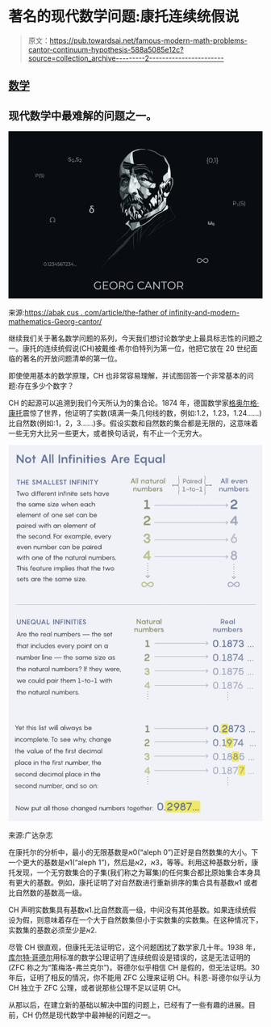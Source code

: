 # 著名的现代数学问题:康托连续统假说

> 原文：<https://pub.towardsai.net/famous-modern-math-problems-cantor-continuum-hypothesis-588a5085e12c?source=collection_archive---------2----------------------->

## [数学](https://towardsai.net/p/category/mathematics)

## 现代数学中最难解的问题之一。

![](img/254bfdd5ecd2bdf4cdc3d4485dd19d2c.png)

来源:[https://abak cus . com/article/the-father of infinity-and-modern-mathematics-Georg-cantor/](https://abakcus.com/article/the-father-of-infinity-and-modern-mathematics-georg-cantor/)

继续我们关于著名数学问题的系列，今天我们想讨论数学史上最具标志性的问题之一。康托的连续统假说(CH)被戴维·希尔伯特列为第一位，他把它放在 20 世纪面临的著名的开放问题清单的第一位。

即使使用基本的数学原理，CH 也非常容易理解，并试图回答一个非常基本的问题:存在多少个数字？

CH 的起源可以追溯到我们今天所认为的集合论。1874 年，德国数学家[格奥尔格·康托](https://en.wikipedia.org/wiki/Georg_Cantor)震惊了世界，他证明了实数(填满一条几何线的数，例如:1.2，1.23，1.24……)比自然数(例如:1，2，3……)多。假设实数和自然数的集合都是无限的，这意味着一些无穷大比另一些更大，或者换句话说，有不止一个无穷大。

![](img/ae1f7cee795f03d3a0258a57c253f89b.png)

来源:广达杂志

在康托尔的分析中，最小的无限基数是א‎0(“aleph 0”)正好是自然数集的大小。下一个更大的基数是א‎1(“aleph 1”)，然后是א‎2，א‎3，等等。利用这种基数分析，康托发现，一个无穷数集合的子集(我们称之为幂集)的任何集合都比原始集合本身具有更大的基数。例如，康托证明了对自然数进行重新排序的集合具有基数א‎1 或者比自然数的基数高一级。

CH 声明实数集具有基数א‎1.比自然数高一级，中间没有其他基数。如果连续统假设为假，则意味着存在一个大于自然数集但小于实数集的实数集。在这种情况下，实数集的基数必须至少是א‎2.

尽管 CH 很直观，但康托无法证明它，这个问题困扰了数学家几十年。1938 年，[库尔特·哥德尔](https://en.wikipedia.org/wiki/Kurt_G%C3%B6del)用标准的数学公理证明了连续统假设是错误的，这是无法证明的(ZFC 称之为“策梅洛-弗兰克尔”)。哥德尔似乎相信 CH 是假的，但无法证明。30 年后，证明了相反的情况，你不能用 ZFC 公理来证明 CH。科恩-哥德尔似乎认为 CH 独立于 ZFC 公理，或者说那些公理不足以证明 CH。

从那以后，在建立新的基础以解决中国的问题上，已经有了一些有趣的进展。目前，CH 仍然是现代数学中最神秘的问题之一。